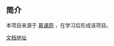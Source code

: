## 简介

本项目来源于 [慕课网](https://coding.imooc.com/class/330.html) ，在学习后形成该项目。

[文档地址](https://frontdream.github.io/ts-axios-doc/)
